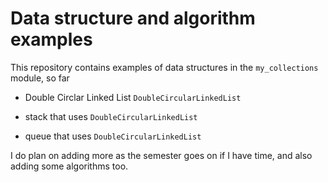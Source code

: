 # Data structure and algorithm examples

This repository contains examples of data structures in the `my_collections` module, so far 

- Double Circlar Linked List `DoubleCircularLinkedList`

- stack that uses `DoubleCircularLinkedList`

- queue that uses `DoubleCircularLinkedList`

I do plan on adding more as the semester goes on if I have time, and also adding some algorithms too.